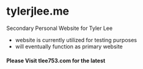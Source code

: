# tylerjlee.me
Secondary Personal Website for Tyler Lee

- website is currently utilized for testing purposes
- will eventually function as primary website

#### Please Visit tlee753.com for the latest 
